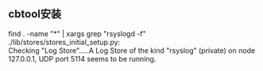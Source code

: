 ## cbtool安装 ##
find . -name "*" | xargs grep "rsyslogd -f"  
./lib/stores/stores_initial_setup.py:  
Checking "Log Store".....A Log Store of the kind "rsyslog" (private) on node 127.0.0.1, UDP port 5114 seems to be running.